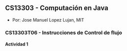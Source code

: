 ## CS13303 - Computación en Java
- Por: Jose Manuel Lopez Lujan, MIT

### CS13303T06 - Instrucciones de Control de flujo 

#### Actividad 1

